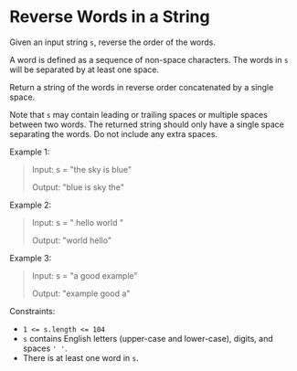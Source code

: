 # Reverse Words in a String

Given an input string `s`, reverse the order of the words.

A word is defined as a sequence of non-space characters. The words in `s` will be separated by at least one space.

Return a string of the words in reverse order concatenated by a single space.

Note that `s` may contain leading or trailing spaces or multiple spaces between two words. The returned string should
only
have a single space separating the words. Do not include any extra spaces.

Example 1:

> Input: s = "the sky is blue"
>
> Output: "blue is sky the"

Example 2:

> Input: s = "  hello world  "
>
> Output: "world hello"

Example 3:

> Input: s = "a good example"
>
> Output: "example good a"

Constraints:

- `1 <= s.length <= 104`
- `s` contains English letters (upper-case and lower-case), digits, and spaces `' '`.
- There is at least one word in `s`.
